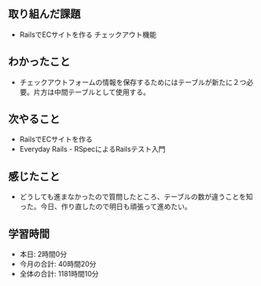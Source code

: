 ## 取り組んだ課題
- RailsでECサイトを作る チェックアウト機能
## わかったこと
- チェックアウトフォームの情報を保存するためにはテーブルが新たに２つ必要。片方は中間テーブルとして使用する。
## 次やること
- RailsでECサイトを作る
- Everyday Rails - RSpecによるRailsテスト入門
## 感じたこと
- どうしても進まなかったので質問したところ、テーブルの数が違うことを知った。今日、作り直したので明日も頑張って進めたい。
## 学習時間
- 本日: 2時間0分
- 今月の合計: 40時間20分
- 全体の合計: 1181時間10分
